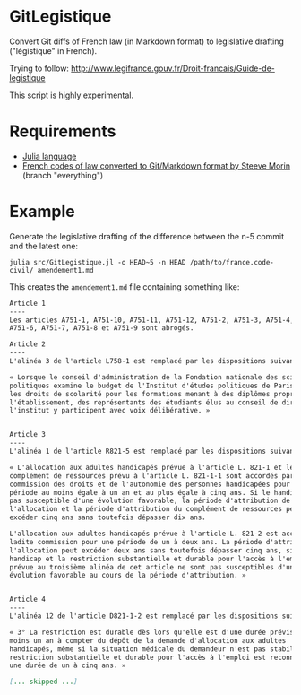 # GitLegistique

Convert Git diffs of French law (in Markdown format) to legislative drafting ("légistique" in French).

Trying to follow: http://www.legifrance.gouv.fr/Droit-francais/Guide-de-legistique

This script is highly experimental.

<!-- [![Build Status](https://travis-ci.org/etalab/GitLegistique.jl.svg?branch=master)](https://travis-ci.org/etalab/GitLegistique.jl) -->

# Requirements

- [Julia language](http://julialang.org/)
- [French codes of law converted to Git/Markdown format by Steeve Morin](https://github.com/steeve/france.code-civil) (branch "everything")

# Example

Generate the legislative drafting of the difference between the n-5 commit and the latest one:

    julia src/GitLegistique.jl -o HEAD~5 -n HEAD /path/to/france.code-civil/ amendement1.md

This creates the `amendement1.md` file containing something like:

```markdown
Article 1
----
Les articles A751-1, A751-10, A751-11, A751-12, A751-2, A751-3, A751-4, A751-5,
A751-6, A751-7, A751-8 et A751-9 sont abrogés.

Article 2
----
L'alinéa 3 de l'article L758-1 est remplacé par les dispositions suivantes :

« Lorsque le conseil d'administration de la Fondation nationale des sciences
politiques examine le budget de l'Institut d'études politiques de Paris et fixe
les droits de scolarité pour les formations menant à des diplômes propres de
l'établissement, des représentants des étudiants élus au conseil de direction de
l'institut y participent avec voix délibérative. »


Article 3
----
L'alinéa 1 de l'article R821-5 est remplacé par les dispositions suivantes :

« L'allocation aux adultes handicapés prévue à l'article L. 821-1 et le
complément de ressources prévu à l'article L. 821-1-1 sont accordés par la
commission des droits et de l'autonomie des personnes handicapées pour une
période au moins égale à un an et au plus égale à cinq ans. Si le handicap n'est
pas susceptible d'une évolution favorable, la période d'attribution de
l'allocation et la période d'attribution du complément de ressources peuvent
excéder cinq ans sans toutefois dépasser dix ans.

L'allocation aux adultes handicapés prévue à l'article L. 821-2 est accordée par
ladite commission pour une période de un à deux ans. La période d'attribution de
l'allocation peut excéder deux ans sans toutefois dépasser cinq ans, si le
handicap et la restriction substantielle et durable pour l'accès à l'emploi
prévue au troisième alinéa de cet article ne sont pas susceptibles d'une
évolution favorable au cours de la période d'attribution. »


Article 4
----
L'alinéa 12 de l'article D821-1-2 est remplacé par les dispositions suivantes :

« 3° La restriction est durable dès lors qu'elle est d'une durée prévisible d'au
moins un an à compter du dépôt de la demande d'allocation aux adultes
handicapés, même si la situation médicale du demandeur n'est pas stabilisée. La
restriction substantielle et durable pour l'accès à l'emploi est reconnue pour
une durée de un à cinq ans. »

[... skipped ...]
```
